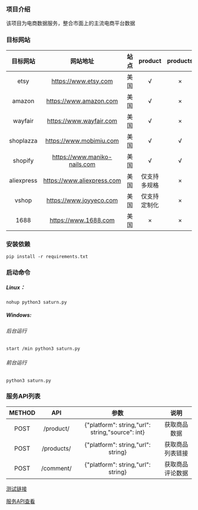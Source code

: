### 项目介绍

该项目为电商数据服务，整合市面上的主流电商平台数据

### 目标网站

| 目标网站 | 网站地址 | 站点 | product | products | comment|
| :----: | :----: | :----: | :----: | :----: | :----: |
| etsy | https://www.etsy.com | 美国 | √ | × | √ |
| amazon | https://www.amazon.com | 美国 | √ | × |  √|
| wayfair | https://www.wayfair.com | 美国 | √ | × | √ |
| shoplazza | https://www.mobimiu.com | 美国 | √ | √ | × |
| shopify | https://www.maniko-nails.com| 美国 | √ | √ | × |
| aliexpress | https://www.aliexpress.com | 美国 | 仅支持多规格 | × | × |
| vshop | https://www.joyyeco.com | 美国 | 仅支持定制化 | × | × |
| 1688 | https://www.1688.com | 美国 | × | × | × |
### 安装依赖

`pip install -r requirements.txt`

### 启动命令

##### Linux：

`nohup python3 saturn.py`

##### Windows:

###### 后台运行

`start /min python3 saturn.py`

###### 前台运行

`python3 saturn.py`

### 服务API列表

| METHOD | API | 参数 | 说明 |
| :----: | :---: | :---: | :---: |
| POST | /product/ | {"platform": string,"url": string,"source": int} | 获取商品数据 |
| POST | /products/ | {"platform": string,"url": string} | 获取商品列表链接 |
| POST | /comment/ | {"platform": string,"url": string} | 获取商品评论数据 |

[测试链接](http://127.0.0.1:9595/docs)

[服务API查看](http://127.0.0.1:9595/redoc)
